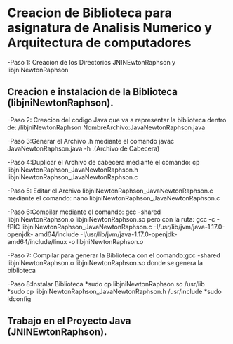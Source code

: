 # **Creacion de Biblioteca para asignatura de Analisis Numerico y Arquitectura de computadores**


-Paso 1: Creacion de los Directorios JNINEwtonRaphson y libjniNewtonRaphson

## Creacion e instalacion de la Biblioteca (libjniNewtonRaphson).

-Paso 2: Creacion del codigo Java que va a representar la biblioteca  dentro de: /libjniNewtonRaphson  NombreArchivo:JavaNewtonRaphson.java

-Paso 3:Generar el Archivo .h mediante el comando javac JavaNewtonRaphson.java -h .(Archivo de Cabecera)

-Paso 4:Duplicar el Archivo de cabecera mediante el comando: cp  libjniNewtonRaphson_JavaNewtonRaphson.h  libjniNewtonRaphson_JavaNewtonRaphson.c

-Paso 5: Editar el Archivo libjniNewtonRaphson_JavaNewtonRaphson.c  mediante el comando: nano libjniNewtonRaphson_JavaNewtonRaphson.c 

-Paso 6:Compilar mediante el comando:  gcc -shared libjniNewtonRaphson.o libjniNewtonRaphson.so  pero con la ruta: gcc -c -fPIC libjniNewtonRaphson_JavaNewtonRaphson.c -I/usr/lib/jvm/java-1.17.0-openjdk-
amd64/include -I/usr/lib/jvm/java-1.17.0-openjdk-amd64/include/linux -o libjniNewtonRaphson.o

-Paso 7: Compilar para generar la Biblioteca con el comando:gcc -shared libjniNewtonRaphson.o libjniNewtonRaphson.so   donde se genera la biblioteca

-Paso 8:Instalar Biblioteca
   *sudo cp libjniNewtonRaphson.so /usr/lib  
   *sudo cp libjniNewtonRaphson_JavaNewtonRaphson.h /usr/include
   *sudo ldconfig
   
## Trabajo en el Proyecto Java (JNINEwtonRaphson).
